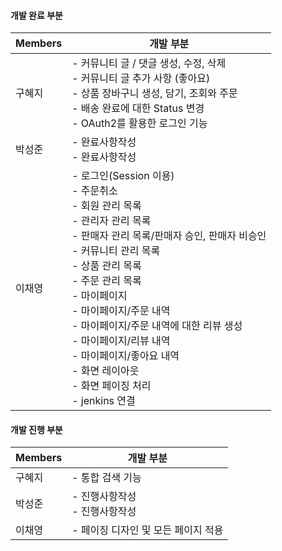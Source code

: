 #### 개발 완료 부분


|Members|개발 부분|
|--------|----------------|
|구혜지| - 커뮤니티 글 / 댓글 생성, 수정, 삭제 </br> - 커뮤니티 글 추가 사항 (좋아요) </br> - 상품 장바구니 생성, 담기, 조회와 주문 </br> - 배송 완료에 대한 Status 변경 </br> - OAuth2를 활용한 로그인 기능 </br> |
|박성준| - 완료사항작성 </br> - 완료사항작성 </br> |
|이채영| - 로그인(Session 이용) </br>  - 주문취소 </br> - 회원 관리 목록 </br> - 관리자 관리 목록 </br> - 판매자 관리 목록/판매자 승인, 판매자 비승인 </br> - 커뮤니티 관리 목록 </br> - 상품 관리 목록 </br> - 주문 관리 목록 </br> - 마이페이지 </br> - 마이페이지/주문 내역 </br> - 마이페이지/주문 내역에 대한 리뷰 생성 </br> - 마이페이지/리뷰 내역 </br> - 마이페이지/좋아요 내역 </br> - 화면 레이아웃 </br> - 화면 페이징 처리 </br> - jenkins 연결 </br>| 

#### 개발 진행 부분

|Members|개발 부분|
|--------|---------|
|구혜지| - 통합 검색 기능 |
|박성준| - 진행사항작성 </br> - 진행사항작성|
|이채영| - 페이징 디자인 및 모든 페이지 적용 </br>|

